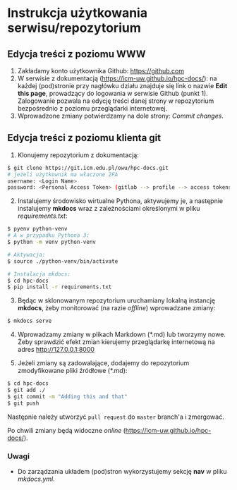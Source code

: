 # Instrukcja użytkowania serwisu/repozytorium

## Edycja treści z poziomu WWW

   1. Zakładamy konto użytkownika Github: https://github.com
   2. W serwisie z dokumentacją (https://icm-uw.github.io/hpc-docs/): na każdej (pod)stronie przy nagłówku działu znajduje się link o nazwie **Edit this page**, prowadzący do logowania w serwisie Github (punkt 1). Zalogowanie pozwala na edycję treści danej strony w repozytorium bezpośrednio z poziomu przeglądarki internetowej.
   3. Wprowadzone zmiany potwierdzamy na dole strony: *Commit changes*.

## Edycja treści z poziomu klienta **git**

1. Klonujemy repozytorium z dokumentacją:
```sh
$ git clone https://git.icm.edu.pl/owu/hpc-docs.git
# jeżeli użytkownik ma właczone 2FA
username: <Login Name>
password: <Personal Access Token> (gitlab --> profile --> access tokens)
```

2. Instalujemy środowisko wirtualne Pythona, aktywujemy je, a następnie instalujemy **mkdocs** wraz z zależnościami określonymi w pliku *requirements.txt*:

```sh
$ pyenv python-venv
# A w przypadku Pythona 3:
$ python -m venv python-venv
```

```sh
# Aktywacja:
$ source ./python-venv/bin/activate
```

```sh
# Instalacja mkdocs:
$ cd hpc-docs
$ pip install -r requirements.txt
```

3. Będąc w sklonowanym repozytorium uruchamiany lokalną instancję **mkdocs**, żeby monitorować (na razie *offline*) wprowadzane zmiany:
```sh
$ mkdocs serve
```

4. Wprowadzamy zmiany w plikach Markdown (*.md) lub tworzymy nowe. Żeby sprawdzić efekt zmian kierujemy przeglądarkę internetową na adres <http://127.0.0.1:8000>

5. Jeżeli zmiany są zadowalające, dodajemy do repozytorium zmodyfikowane pliki źródłowe (*.md):

```sh
$ cd hpc-docs
$ git add ./
$ git commit -m "Adding this and that"
$ git push
```

Następnie należy utworzyć `pull request` do `master` branch'a i zmergować.

Po chwili zmiany będą widoczne *online* (https://icm-uw.github.io/hpc-docs/).
### Uwagi

- Do zarządzania układem (pod)stron wykorzystujemy sekcję **nav** w pliku *mkdocs.yml*.
